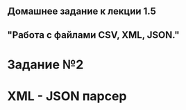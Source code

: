 ## Домашнее задание к лекции 1.5 
## "Работа с файлами CSV, XML, JSON."

# Задание №2

# XML - JSON парсер